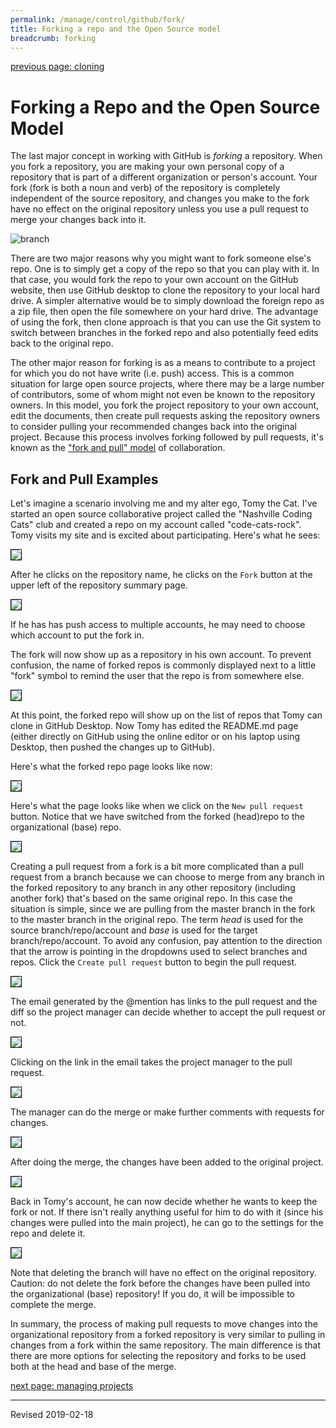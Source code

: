 ```yaml
---
permalink: /manage/control/github/fork/
title: Forking a repo and the Open Source model
breadcrumb: forking
---
```


[previous page: cloning](../clone/)

# Forking a Repo and the Open Source Model

The last major concept in working with GitHub is *forking* a repository.  When you fork a repository, you are making your own personal copy of a repository that is part of a different organization or person's account.  Your fork (fork is both a noun and verb) of the repository is completely independent of the source repository, and changes you make to the fork have no effect on the original repository unless you use a pull request to merge your changes back into it.

<img src="../images-fork/forks.jpg" alt="branch"/>

There are two major reasons why you might want to fork someone else's repo.  One is to simply get a copy of the repo so that you can play with it.  In that case, you would fork the repo to your own account on the GitHub website, then use GitHub desktop to clone the repository to your local hard drive.  A simpler alternative would be to simply download the foreign repo as a zip file, then open the file somewhere on your hard drive.  The advantage of using the fork, then clone approach is that you can use the Git system to switch between branches in the forked repo and also potentially feed edits back to the original repo.  

The other major reason for forking is as a means to contribute to a project for which you do not have write (i.e. push) access.  This is a common situation for large open source projects, where there may be a large number of contributors, some of whom might not even be known to the repository owners.  In this model, you fork the project repository to your own account, edit the documents, then create pull requests asking the repository owners to consider pulling your recommended changes back into the original project. Because this process involves forking followed by pull requests, it's known as the ["fork and pull" model](https://help.github.com/articles/about-collaborative-development-models/) of collaboration.

## Fork and Pull Examples

Let's imagine a scenario involving me and my alter ego, Tomy the Cat.  I've started an open source collaborative project called the "Nashville Coding Cats" club and created a repo on my account called "code-cats-rock".  Tomy visits my site and is excited about participating.  Here's what he sees:

<img src="../images-fork/find-repo-to-fork.png" style="border:1px solid black">

After he clicks on the repository name, he clicks on the `Fork` button at the upper left of the repository summary page.  

<img src="../images-fork/click-to-fork.png" style="border:1px solid black">

If he has has push access to multiple accounts, he may need to choose which account to put the fork in.

The fork will now show up as a repository in his own account.  To prevent confusion, the name of forked repos is commonly displayed next to a little "fork" symbol to remind the user that the repo is from somewhere else.

<img src="../images-fork/forked-repo-summary.png" style="border:1px solid black">

At this point, the forked repo will show up on the list of repos that Tomy can clone in GitHub Desktop.  Now Tomy has edited the README.md page (either directly on GitHub using the online editor or on his laptop using Desktop, then pushed the changes up to GitHub).  

Here's what the forked repo page looks like now:

<img src="../images-fork/changes-on-fork.png" style="border:1px solid black">

Here's what the page looks like when we click on the `New pull request` button.  Notice that we have switched from the forked (head)repo to the organizational (base) repo.

<img src="../images-fork/compare-changes.png" style="border:1px solid black">

Creating a pull request from a fork is a bit more complicated than a pull request from a branch because we can choose to merge from any branch in the forked repository to any branch in any other repository (including another fork) that's based on the same original repo.  In this case the situation is simple, since we are pulling from the master branch in the fork to the master branch in the original repo.  The term *head* is used for the source branch/repo/account and *base* is used for the target branch/repo/account.  To avoid any confusion, pay attention to the direction that the arrow is pointing in the dropdowns used to select branches and repos.  Click the `Create pull request` button to begin the pull request.

<img src="../images-fork/create-pull-request.png" style="border:1px solid black">

The email generated by the @mention has links to the pull request and the diff so the project manager can decide whether to accept the pull request or not.

<img src="../images-fork/pull-email.png" style="border:1px solid black">

Clicking on the link in the email takes the project manager to the pull request.

<img src="../images-fork/pull-email.png" style="border:1px solid black">

The manager can do the merge or make further comments with requests for changes.  

<img src="../images-fork/manager-response.png" style="border:1px solid black">

After doing the merge, the changes have been added to the original project.

<img src="../images-fork/merge-complete.png" style="border:1px solid black">

Back in Tomy's account, he can now decide whether he wants to keep the fork or not.  If there isn't really anything useful for him to do with it (since his changes were pulled into the main project), he can go to the settings for the repo and delete it.

<img src="../images-fork/delete-repo.png" style="border:1px solid black">

Note that deleting the branch will have no effect on the original repository.  Caution: do not delete the fork before the changes have been pulled into the organizational (base) repository!  If you do, it will be impossible to complete the merge.

In summary, the process of making pull requests to move changes into the organizational repository from a forked repository is very similar to pulling in changes from a fork within the same repository.  The main difference is that there are more options for selecting the repository and forks to be used both at the head and base of the merge. 


[next page: managing projects](../projects/)

----
Revised 2019-02-18
